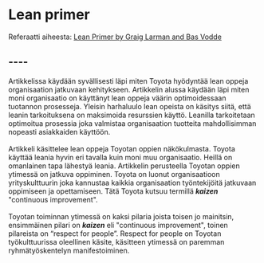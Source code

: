 # Lean primer
Referaatti aiheesta: <a href="https://www.leanprimer.com/downloads/lean_primer.pdf"> Lean Primer by Graig Larman and Bas Vodde </a>
## ----
Artikkelissa käydään syvällisesti läpi miten Toyota hyödyntää lean oppeja organisaation jatkuvaan kehitykseen. Artikkelin alussa käydään läpi miten moni organisaatio on käyttänyt lean oppeja väärin optimoidessaan tuotannon prosesseja. Yleisin harhaluulo lean opeista on käsitys siitä, että leanin tarkoituksena on maksimoida resurssien käyttö. Leanilla tarkoitetaan optimoitua prosessia joka valmistaa organisaation tuotteita mahdollisimman nopeasti asiakkaiden käyttöön.
<br/>
<br/>
Artikkeli käsittelee lean oppeja Toyotan oppien näkökulmasta. Toyota käyttää leania hyvin eri tavalla kuin moni muu organisaatio. Heillä on omanlainen tapa lähestyä leania. Artikkelin perusteella Toyotan oppien ytimessä on jatkuva oppiminen. Toyota on luonut organisaatioon yrityskulttuurin joka kannustaa kaikkia organisaation työntekijöitä jatkuvaan oppimiseen ja opettamiseen. Tätä Toyota kutsuu termillä <b><i>kaizen</i></b> "continuous improvement". 
<br/>
<br/>
Toyotan toiminnan ytimessä on kaksi pilaria joista toisen jo mainitsin, ensimmäinen pilari on <b><i>kaizen</i></b> eli "continuous improvement", toinen pilareista on “respect for people”. Respect for people on Toyotan työkulttuurissa oleellinen käsite, käsitteen ytimessä on paremman ryhmätyöskentelyn manifestoiminen.

<br/>
<br/>
